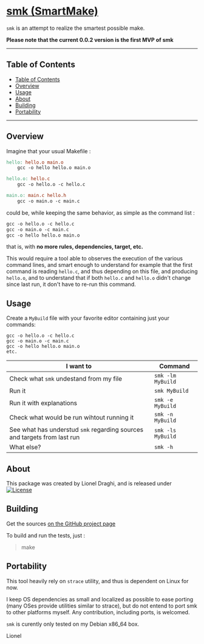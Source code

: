 [smk (SmartMake)](http://lionel.draghi.free.fr/smk/index.html)
==============================================================

`smk` is an attempt to realize the smartest possible make.

**Please note that the current 0.0.2 version is the first MVP of smk**

------------------------------------------------------------------------

## Table of Contents

<!-- TOC -->

- [Table of Contents](#table-of-contents)
- [Overview](#overview)
- [Usage](#usage)
- [About](#about)
- [Building](#building)
- [Portability](#portability)

<!-- /TOC -->

------------------------------------------------------------------------

## Overview

Imagine that your usual Makefile :

``` Makefile
hello: hello.o main.o
	gcc -o hello hello.o main.o

hello.o: hello.c
	gcc -o hello.o -c hello.c

main.o: main.c hello.h
	gcc -o main.o -c main.c
```

could be, while keeping the same behavior, as simple as the command list :

``` Makefile
gcc -o hello.o -c hello.c
gcc -o main.o -c main.c
gcc -o hello hello.o main.o
```

that is, with **no more rules, dependencies, target, etc.**

This would require a tool able to observes the execution of the various command lines, and smart enough to understand for example that the first command is reading `hello.c`, and thus depending on this file, and producing `hello.o`, and to understand that if both `hello.c` and `hello.o` didn't change since last run, it don't have to re-run this command.


## Usage

Create a `MyBuild` file with your favorite editor containing just your commands:
```
gcc -o hello.o -c hello.c
gcc -o main.o -c main.c
gcc -o hello hello.o main.o
etc.
```

I want to | Command
----------|--------
Check what `smk` undestand from my file | `smk -lm MyBuild`
Run it | `smk MyBuild`
Run it with explanations | `smk -e MyBuild`
Check what would be run wihtout running it | `smk -n MyBuild`
See what has understud `smk` regarding sources and targets from last run | `smk -ls MyBuild`
What else? | `smk -h`


## About

This package was created by Lionel Draghi, and is released under [![License](https://img.shields.io/badge/License-Apache%202.0-blue.svg)](https://opensource.org/licenses/Apache-2.0)


## Building

Get the sources [on the GitHub project page](https://github.com/LionelDraghi/smk)  

To build and run the tests, just :
> make

## Portability

This tool heavily rely on `strace` utility, and thus is dependent on Linux for now.

I keep OS dependencies as small and localized as possible to ease porting (many OSes provide utilities similar to strace), but do not entend to port smk to other platforms myself.
Any contribution, including ports, is welcomed.

`smk` is curently only tested on my Debian x86_64 box.

Lionel
